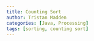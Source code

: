 ```yaml
---
title: Counting Sort
author: Tristan Madden
categories: [Java, Processing]
tags: [sorting, counting sort]
---
```

<script src="https://gist.github.com/Trimad/a4266755fa961aef2a5982a3cec1ca1e.js"></script>
